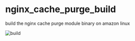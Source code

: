 # nginx_cache_purge_build
build the nginx cache purge module binary on amazon linux  

![build](https://github.com/iamarno/nginx_cache_purge_build/actions/workflows/build.yml/badge.svg)
